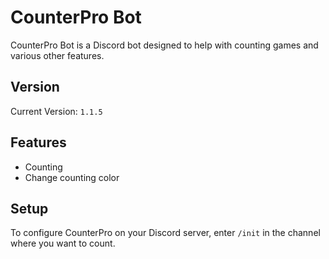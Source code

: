 # CounterPro Bot

CounterPro Bot is a Discord bot designed to help with counting games and various other features.

## Version

Current Version: `1.1.5`

## Features

- Counting 
- Change counting color

## Setup

To configure CounterPro on your Discord server, enter `/init` in the channel where you want to count.
